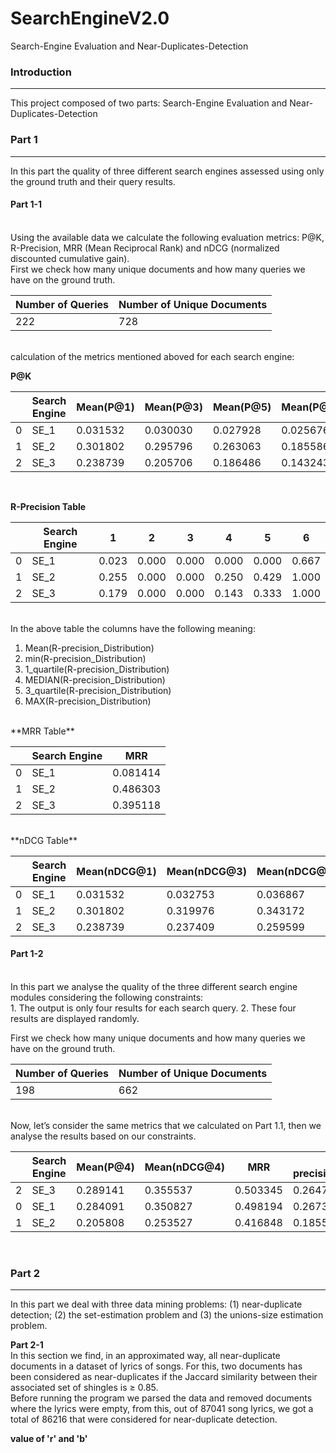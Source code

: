 # SearchEngineV2.0
Search-Engine Evaluation and Near-Duplicates-Detection

### Introduction
------
This project composed of two parts: Search-Engine Evaluation and Near-Duplicates-Detection

### Part 1
------
In this part the quality of three different search engines assessed using only the ground truth and their query results.

#### Part 1-1
<br/>
Using the available data we calculate the following evaluation metrics: P@K, R-Precision, MRR (Mean Reciprocal Rank) and nDCG (normalized discounted cumulative gain).<br/>
First we check how many unique documents and how many queries we have on the ground truth.<br/>

|Number of Queries|Number of Unique Documents|
|---|---|
|222|728|
<br/>
calculation of the metrics mentioned aboved for each search engine:<br/>

**P@K** <br/>

|   |Search Engine|Mean(P@1)|Mean(P@3)|Mean(P@5)|Mean(P@10)|
|---|---|---|---|---|---|
|0|SE_1|0.031532|0.030030|0.027928|0.025676|
|1|SE_2|0.301802|0.295796|0.263063|0.185586|
|2|SE_3|0.238739|0.205706|0.186486|0.143243|
<br/>

**R-Precision Table** <br/>

|   |Search Engine|1|2|3|4|5|6|
|---|---|---|---|---|---|---|---|
|0|SE_1|0.023|0.000|0.000|0.000|0.000|0.667|
|1|SE_2|0.255|0.000|0.000|0.250|0.429|1.000|
|2|SE_3|0.179|0.000|0.000|0.143|0.333|1.000|
<br/>
In the above table the columns have the following meaning:<br/>

1. Mean(R-precision_Distribution)
2. min(R-precision_Distribution)
3. 1_quartile(R-precision_Distribution)
4. MEDIAN(R-precision_Distribution)
5. 3_quartile(R-precision_Distribution)
6. MAX(R-precision_Distribution)
<br/>
**MRR Table** <br/>

|   |Search Engine|MRR|
|---|---|---|
|0|SE_1|0.081414|
|1|SE_2|0.486303|
|2|SE_3|0.395118|
<br/>
**nDCG Table** <br/>

|   |Search Engine|Mean(nDCG@1)|Mean(nDCG@3)|Mean(nDCG@5)|Mean(nDCG@10)|
|---|---|---|---|---|---|
|0|SE_1|0.031532|0.032753|0.036867|0.051712|
|1|SE_2|0.301802|0.319976|0.343172|0.371056|
|2|SE_3|0.238739|0.237409|0.259599|0.299687|

#### Part 1-2
<br/>
In this part we analyse the quality of the three different search engine modules considering the following constraints:<br/>
1. The output is only four results for each search query.
2. These four results are displayed randomly.

First we check how many unique documents and how many queries we have on the ground truth.<br/>

|Number of Queries|Number of Unique Documents|
|---|---|
|198|662|
<br/>
Now, let’s consider the same metrics that we calculated on Part 1.1, then we analyse the results based on our constraints.<br/>


|   |Search Engine|Mean(P@4)|Mean(nDCG@4)|MRR|Mean(R-precision_Distribution)|
|---|---|---|---|---|---|
|2|SE_3|0.289141|0.355537|0.503345|0.264729|
|0|SE_1|0.284091|0.350827|0.498194|0.267304|
|1|SE_2|0.205808|0.253527|0.416848|0.185576|
<br/>

### Part 2
------
In this part we deal with three data mining problems: (1) near-duplicate detection; (2) the set-estimation problem and (3) the unions-size estimation problem.<br/>

**Part 2-1** <br/>
In this section we find, in an approximated way, all near-duplicate documents in a dataset of lyrics of songs. For this, two documents has been considered as near-duplicates if the Jaccard similarity between their associated set of shingles is ≥ 0.85.<br/>
Before running the program we parsed the data and removed documents where the lyrics were empty, from this, out of 87041 song lyrics, we got a total of 86216 that were considered for near-duplicate detection.<br/>

**value of 'r' and 'b'** <br/>

